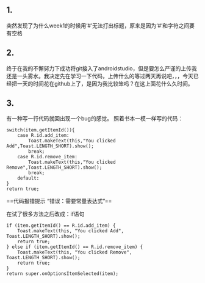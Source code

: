 ## 1.
突然发现了为什么week1的时候用‘#’无法打出标题，原来是因为‘#’和字符之间要有空格
## 2.
终于在我的不懈努力下成功将git接入了androidstudio，但是要怎么严谨的上传我还是一头雾水。我决定先在学习一下代码，上传什么的等过两天再说吧，，，今天已经把一天的时间花在github上了，是因为我比较笨吗？在这上面花什么久时间。
## 3.
有一种写一行代码就回出现一个bug的感觉。
照着书本一模一样写的代码：
```
switch(item.getItemId()){
    case R.id.add_item:
        Toast.makeText(this,"You clicked Add",Toast.LENGTH_SHORT).show();
        break;
    case R.id.remove_item:
        Toast.makeText(this,"You clicked Remove",Toast.LENGTH_SHORT).show();
        break;
    default:
}
return true;
```
==代码报错提示 “错误：需要常量表达式”==

在试了很多方法之后改成：if语句
```
if (item.getItemId() == R.id.add_item) {  
    Toast.makeText(this, "You clicked Add", Toast.LENGTH_SHORT).show();  
    return true;  
} else if (item.getItemId() == R.id.remove_item) {  
    Toast.makeText(this, "You clicked Remove", Toast.LENGTH_SHORT).show();  
    return true;  
}  
return super.onOptionsItemSelected(item);
```


<!--stackedit_data:
eyJoaXN0b3J5IjpbLTE5NDQyNTYyMDcsNjk2ODczNDMxXX0=
-->